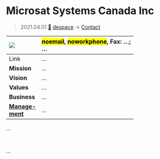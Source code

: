 # Microsat Systems Canada Inc
> 2021.04.01 [🚀](../index/index.md) [despace](index.md) → [Contact](contact.md)

|[![](f/con//_logo1_thumb.jpg)](f/con//_logo1.png)|<mark>noemail</mark>, <mark>noworkphone</mark>, Fax: …;<br> *…*|
|:--|:--|
|Link|…|
|**Mission**|…|
|**Vision**|…|
|**Values**|…|
|**Business**|…|
|**[Manage-<br>ment](mgmt.md)**|…|

…


<p style="page-break-after:always"> </p>

…
